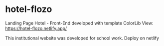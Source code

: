 # hotel-flozo
Landing Page Hotel - Front-End developed with template ColorLib
View: https://hotel-flozo.netlify.app/

This institutional website was developed for school work.
Deploy on netlify
